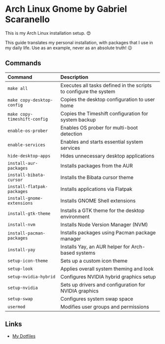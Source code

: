 # Arch Linux Gnome by Gabriel Scaranello

This is my Arch Linux installation setup. 😍

This guide translates my personal installation, with packages that I use in my daily life. Use as an example, never as an absolute truth! 😉

## Commands

| Command                      | Description                                                       |
| :--------------------------- | :---------------------------------------------------------------- |
| `make all`                   | Executes all tasks defined in the scripts to configure the system |
| `make copy-desktop-config`   | Copies the desktop configuration to user home                     |
| `make copy-timeshift-config` | Copies the Timeshift configuration for system backup              |
| `enable-os-prober`           | Enables OS prober for multi-boot detection                        |
| `enable-services`            | Enables and starts essential system services                      |
| `hide-desktop-apps`          | Hides unnecessary desktop applications                            |
| `install-aur-packages`       | Installs packages from the AUR                                    |
| `install-bibata-cursor`      | Installs the Bibata cursor theme                                  |
| `install-flatpak-packages`   | Installs applications via Flatpak                                 |
| `install-gnome-extensions`   | Installs GNOME Shell extensions                                   |
| `install-gtk-theme`          | Installs a GTK theme for the desktop environment                  |
| `install-nvm`                | Installs Node Version Manager (NVM)                               |
| `install-pacman-packages`    | Installs packages using Pacman package manager                    |
| `install-yay`                | Installs Yay, an AUR helper for Arch-based systems                |
| `setup-icon-theme`           | Sets up a custom icon theme                                       |
| `setup-look`                 | Applies overall system theming and look                           |
| `setup-nvidia-hybrid`        | Configures NVIDIA hybrid graphics setup                           |
| `setup-nvidia`               | Sets up drivers and configuration for NVIDIA graphics             |
| `setup-swap`                 | Configures system swap space                                      |
| `usermod`                    | Modifies user groups and permissions                              |

## Links

- [My Dotfiles](https://github.com/gabrielscaranello/dotfiles)

